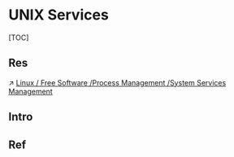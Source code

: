 # UNIX Services

[TOC]



## Res
↗ [Linux / Free Software /Process Management /System Services Management](../../Linux%20(Derived%20From%20UNIX%20Family)/🪓%20Free%20Software/🍌%20Process%20Management/System%20Services%20Management/System%20Services%20Management.md)



## Intro


## Ref

